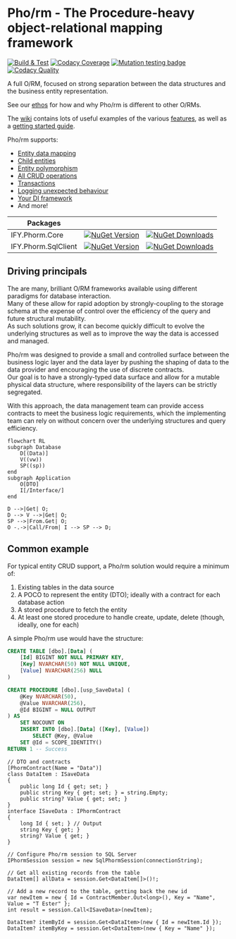 # Pho/rm - The **P**rocedure-**h**eavy **o**bject-**r**elational **m**apping framework

[![Build & Test](https://github.com/IFYates/Phorm/actions/workflows/dotnet.yml/badge.svg)](https://github.com/IFYates/Phorm/actions/workflows/dotnet.yml)
[![Codacy Coverage](https://app.codacy.com/project/badge/Coverage/9862eeae674c422f84ea6dbe46ecc51e)](https://www.codacy.com/gh/IFYates/Phorm/dashboard?utm_source=github.com&utm_medium=referral&utm_content=IFYates/Phorm&utm_campaign=Badge_Coverage)
[![Mutation testing badge](https://img.shields.io/endpoint?style=flat&url=https%3A%2F%2Fbadge-api.stryker-mutator.io%2Fgithub.com%2FIFYates%2FPhorm%2Fmain)](https://dashboard.stryker-mutator.io/reports/github.com/IFYates/Phorm/main)
[![Codacy Quality](https://app.codacy.com/project/badge/Grade/9862eeae674c422f84ea6dbe46ecc51e)](https://www.codacy.com/gh/IFYates/Phorm/dashboard?utm_source=github.com&amp;utm_medium=referral&amp;utm_content=IFYates/Phorm&amp;utm_campaign=Badge_Grade)

A full O/RM, focused on strong separation between the data structures and the business entity representation.

See our [ethos](https://github.com/IFYates/Phorm/wiki/ethos) for how and why Pho/rm is different to other O/RMs.

The [wiki](https://github.com/IFYates/Phorm/wiki) contains lots of useful examples of the various [features](https://github.com/IFYates/Phorm/wiki#feature-list), as well as a [getting started guide](https://github.com/IFYates/Phorm/wiki/getting-started).

Pho/rm supports:
* [Entity data mapping](https://github.com/IFYates/Phorm/wiki/howto-get)
* [Child entities](https://github.com/IFYates/Phorm/wiki/howto-get#resultsets)
* [Entity polymorphism](https://github.com/IFYates/Phorm/wiki/howto-get#genspec)
* [All CRUD operations](https://github.com/IFYates/Phorm/wiki/howto-call)
* [Transactions](https://github.com/IFYates/Phorm/wiki/howto-connectivity#transactions)
* [Logging unexpected behaviour](https://github.com/IFYates/Phorm/wiki/howto-events)
* [Your DI framework](https://github.com/IFYates/Phorm/wiki/howto-di)
* And more!

Packages|||
-|-|-
IFY.Phorm.Core|[![NuGet Version](https://img.shields.io/nuget/v/IFY.Phorm.Core)](https://www.nuget.org/packages/IFY.Phorm.Core/)|[![NuGet Downloads](https://img.shields.io/nuget/dt/IFY.Phorm.Core)](https://www.nuget.org/packages/IFY.Phorm.Core/)
IFY.Phorm.SqlClient|[![NuGet Version](https://img.shields.io/nuget/v/IFY.Phorm.SqlClient)](https://www.nuget.org/packages/IFY.Phorm.SqlClient/)|[![NuGet Downloads](https://img.shields.io/nuget/dt/IFY.Phorm.SqlClient)](https://www.nuget.org/packages/IFY.Phorm.SqlClient/)

## Driving principals
The are many, brilliant O/RM frameworks available using different paradigms for database interaction.  
Many of these allow for rapid adoption by strongly-coupling to the storage schema at the expense of control over the efficiency of the query and future structural mutability.  
As such solutions grow, it can become quickly difficult to evolve the underlying structures as well as to improve the way the data is accessed and managed.

Pho/rm was designed to provide a small and controlled surface between the business logic layer and the data layer by pushing the shaping of data to the data provider and encouraging the use of discrete contracts.  
Our goal is to have a strongly-typed data surface and allow for a mutable physical data structure, where responsibility of the layers can be strictly segregated.

With this approach, the data management team can provide access contracts to meet the business logic requirements, which the implementing team can rely on without concern over the underlying structures and query efficiency.

```mermaid
flowchart RL
subgraph Database
    D[(Data)]
    V((vw))
    SP((sp))
end
subgraph Application
    O[DTO]
    I[/Interface/]
end

D -->|Get| O;
D --> V -->|Get| O;
SP -->|From.Get| O;
O -.->|Call/From| I --> SP --> D;
```

## Common example
For typical entity CRUD support, a Pho/rm solution would require a minimum of:
1. Existing tables in the data source
1. A POCO to represent the entity (DTO); ideally with a contract for each database action
1. A stored procedure to fetch the entity
1. At least one stored procedure to handle create, update, delete (though, ideally, one for each)

A simple Pho/rm use would have the structure:
```SQL
CREATE TABLE [dbo].[Data] (
    [Id] BIGINT NOT NULL PRIMARY KEY,
    [Key] NVARCHAR(50) NOT NULL UNIQUE,
    [Value] NVARCHAR(256) NULL
)

CREATE PROCEDURE [dbo].[usp_SaveData] (
    @Key NVARCHAR(50),
    @Value NVARCHAR(256),
    @Id BIGINT = NULL OUTPUT
) AS
    SET NOCOUNT ON
    INSERT INTO [dbo].[Data] ([Key], [Value])
        SELECT @Key, @Value
    SET @Id = SCOPE_IDENTITY()
RETURN 1 -- Success
```
```CSharp
// DTO and contracts
[PhormContract(Name = "Data")]
class DataItem : ISaveData
{
    public long Id { get; set; }
    public string Key { get; set; } = string.Empty;
    public string? Value { get; set; }
}
interface ISaveData : IPhormContract
{
    long Id { set; } // Output
    string Key { get; }
    string? Value { get; }
}

// Configure Pho/rm session to SQL Server
IPhormSession session = new SqlPhormSession(connectionString);

// Get all existing records from the table
DataItem[] allData = session.Get<DataItem[]>()!;

// Add a new record to the table, getting back the new id
var newItem = new { Id = ContractMember.Out<long>(), Key = "Name", Value = "T Ester" };
int result = session.Call<ISaveData>(newItem);

DataItem? itemById = session.Get<DataItem>(new { Id = newItem.Id });
DataItem? itemByKey = session.Get<DataItem>(new { Key = "Name" });
```